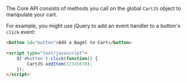 The Core API consists of methods you call on the global `CartJS` object to manipulate your cart.



For example, you might use jQuery to add an event handler to a button's `click` event:

```html
<button id="button">Add a Bagel to Cart</button>

<script type="text/javascript">
    $('#button').click(function() {
        CartJS.addItem(12345678);
    });
</script>
```
